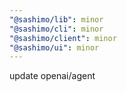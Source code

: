 ```yaml
---
"@sashimo/lib": minor
"@sashimo/cli": minor
"@sashimo/client": minor
"@sashimo/ui": minor
---
```


update openai/agent
